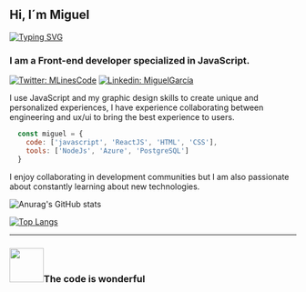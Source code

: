 ## Hi, I´m Miguel

[![Typing SVG](https://readme-typing-svg.herokuapp.com?font=&size=33&color=60F7C8&background=FBFF4400&center=true&vCenter=true&width=410&height=55&lines=Frontend+Developer)](https://git.io/typing-svg)

###  I am a Front-end developer specialized in JavaScript.

[![Twitter: MLinesCode](https://img.shields.io/twitter/follow/MLinesCode?style=social)](https://twitter.com/MLinesCode)
[![Linkedin: MiguelGarcía](https://img.shields.io/badge/-MiguelGarcía-blue?style=flat-square&logo=Linkedin&logoColor=white&link=https://www.linkedin.com/in/miguel-garcía-86a139165/)](https://www.linkedin.com/in/miguel-garcía-86a139165/)

I use JavaScript and my graphic design skills to create unique and personalized experiences, I have experience collaborating between engineering and ux/ui to bring the best experience to users.

```javascript
  const miguel = {
    code: ['javascript', 'ReactJS', 'HTML', 'CSS'],
    tools: ['NodeJs', 'Azure', 'PostgreSQL']
  }
```

I enjoy collaborating in development communities but I am also passionate about constantly learning about new technologies.

![Anurag's GitHub stats](https://github-readme-stats.vercel.app/api?username=mlinescode&show_icons=true&theme=radical&hide=contribs)

[![Top Langs](https://github-readme-stats.vercel.app/api/top-langs/?username=mlinescode&layout=compact&theme=radical)](https://github.com/anuraghazra/github-readme-stats)

---

### <img src="https://media.giphy.com/media/USV0ym3bVWQJJmNu3N/giphy.gif" width="60">The code is wonderful
